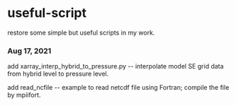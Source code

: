 # useful-script
restore some simple but useful scripts in my work. 

### Aug 17, 2021
add xarray_interp_hybrid_to_pressure.py -- interpolate model SE grid data from hybrid level to pressure level.


add read_ncfile -- example to read netcdf file using Fortran; compile the file by mpiifort. 

